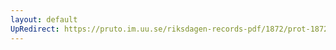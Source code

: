 ```yaml
---
layout: default
UpRedirect: https://pruto.im.uu.se/riksdagen-records-pdf/1872/prot-1872--ak--425/prot-1872--ak--425_002.pdf
---
```


